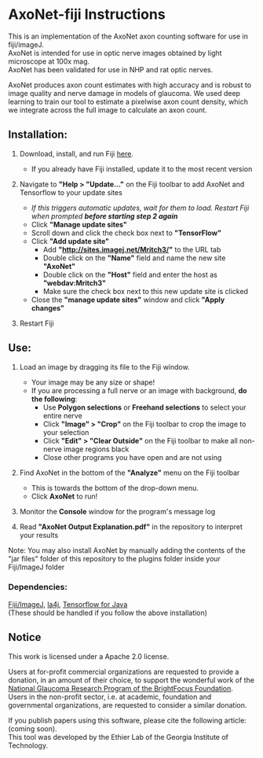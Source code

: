 # AxoNet-fiji Instructions
This is an implementation of the AxoNet axon counting software for use in fiji/imageJ.  
AxoNet is intended for use in optic nerve images obtained by light microscope at 100x mag.  
AxoNet has been validated for use in NHP and rat optic nerves.  

AxoNet produces axon count estimates with high accuracy and is robust to image quality and nerve damage in models of glaucoma. We used deep learning to train our tool to estimate a pixelwise axon count density, which we integrate across the full image to calculate an axon count.  


## Installation:  

1. Download, install, and run Fiji [here](https://fiji.sc/).    
	- If you already have Fiji installed, update it to the most recent version  
	  
2. Navigate to **"Help > "Update..."** on the Fiji toolbar to add AxoNet and Tensorflow to your update sites   
	- *If this triggers automatic updates, wait for them to load. Restart Fiji when prompted __before starting step 2 again__*  
	- Click **"Manage update sites"**  
	- Scroll down and click the check box next to **"TensorFlow"**   
	- Click **"Add update site"**  
	    - Add **"http://sites.imagej.net/Mritch3/"** to the URL tab  
		- Double click on the **"Name"** field and name the new site **"AxoNet"**  
		- Double click on the **"Host"** field and enter the host as **"webdav:Mritch3"**  
		- Make sure the check box next to this new update site is clicked
	- Close the **"manage update sites"** window and click **"Apply changes"**    
	
3. Restart Fiji  
  

## Use:  

1. Load an image by dragging its file to the Fiji window.  
	- Your image may be any size or shape!  
	- If you are processing a full nerve or an image with background, **do the following**:
		- Use **Polygon selections** or **Freehand selections** to select your entire nerve
		- Click **"Image" > "Crop"** on the Fiji toolbar to crop the image to your selection
		- Click **"Edit" > "Clear Outside"** on the Fiji toolbar to make all non-nerve image regions black
		- Close other programs you have open and are not using  
			
2. Find AxoNet in the bottom of the **"Analyze"** menu on the Fiji toolbar  
	- This is towards the bottom of the drop-down menu.    
 	- Click **AxoNet** to run!  
	
3. Monitor the **Console** window for the program's message log  
  
4. Read **"AxoNet Output Explanation.pdf"** in the repository to interpret your results  
  
Note: You may also install AxoNet by manually adding the contents of the "jar files" folder of this repository to the plugins folder inside your Fiji/ImageJ folder


### Dependencies:  
[Fiji/ImageJ](https://fiji.sc/), [la4j](http://la4j.org/), [Tensorflow for Java](https://www.tensorflow.org/install/lang_java)  
(These should be handled if you follow the above installation)


## Notice
This work is licensed under a Apache 2.0 license.  

Users at for-profit commercial organizations are requested to provide a donation, in an amount of their choice, to  support the wonderful work of the [National Glaucoma Research Program of the BrightFocus Foundation](www.brightfocus.org).  
Users in the non-profit sector, i.e. at academic, foundation and governmental organizations, are requested to consider a similar donation.   

If you publish papers using this software, please cite the following article: (coming soon).  
This tool was developed by the Ethier Lab of the Georgia Institute of Technology.  
